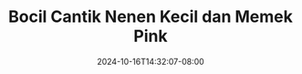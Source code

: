 --- 
title: "Bocil Cantik Nenen Kecil dan Memek Pink"
description: "nonton   Bocil Cantik Nenen Kecil dan Memek Pink full    "
date: 2024-10-16T14:32:07-08:00
file_code: "cgfkd9xhp06b"
draft: false
cover: "ryjg0prc6hi64rn1.jpg"
tags: ["Bocil", "Cantik", "Nenen", "Kecil", "dan", "Memek", "Pink", "bokep-indo", "bokep-viral", "bokep-ig"]
length: 199
fld_id: "1392249"
foldername: "abgh"
categories: ["abgh"]
views: 138
---